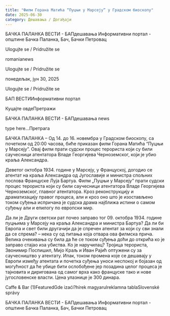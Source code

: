 ```yaml
---
title: "Филм Горана Матића “Пуцњи у Марсеју” у Градском биоскопу"
date: 2025-06-30
category: Дешавања / Догађаји
---
```


БАЧКА ПАЛАНКА ВЕСТИ - БАПдешавања Информативни портал - општине Бачка Паланка, Бач, Бачки Петровац

Ulogujte se / Pridružite se

romanianews

Ulogujte se / Pridružite se

понедељак, јун 30, 2025

Ulogujte se / Pridružite se

БАП ВЕСТИИнформативни портал

Куцајте овдеПретражи

БАЧКА ПАЛАНКА ВЕСТИ - БАПдешавања news

type here...Претрага

БАЧКА ПАЛАНКА – Од 14. до 16. новембра у Градском биоскопу, са почетком од 20:00 часова, биће приказан филм Горана Матића “Пуцњи у Марсеју”. Овај филм прати судски процес терориста који су били саучесници атентатора Владе Георгијева Черноземског, који је убио краља Александра.

Деветог октобра 1934. године у Марсеју, у Француској, догодио се атентат на краља Александра од Југославије и министра спољних послова Француске Луја Бартуа.
Филм „Пуцњи у Марсеју“ прати судски процес терориста који су били саучесници атентатора Владе Георгијева Черноземског, главног атентатора. Кроз реконструкцију и драматизацију правог процеса, али и кроз оно што је изостављено током суђења испричана је судска драма најближа истини о самом суђењу али и епилогу по европски мир.


Да ли је Други светски рат почео заправо тог 09. октобра 1934. године пуцњима у Марсеју на краља Александра и министра Бартуа? Да ли би Европа и свет били другачији да је спречен атентат за који су сви знали да се спрема? – нека су од питања која отвара ова филмска прича.
Велика очекивања су била да ће се током суђења доћи до открића ко је заправо стајао иза убиства. Ко је наручилац? Тројица терориста, Звонимир Поспишил, Мијо Краљ и Иван Рајић оптужени су за саучесништво у атентату. Ипак, током промена које се дешавају у Европи између атентата и почетка суђења уноси неспокој и бојазан од могућност да ће убице бити ослобођене јер позадина целог процеса је тајновита и диригована од самог врха како француске тако и нове југословенске власти.
Цена улазнице је 300 динара.

Caffe & Bar (1)FeaturedGde izaći?hírek magyarulreklamna tablaSlovenské správy

БАЧКА ПАЛАНКА ВЕСТИ - БАПдешавања Информативни портал - општине Бачка Паланка, Бач, Бачки Петровац
